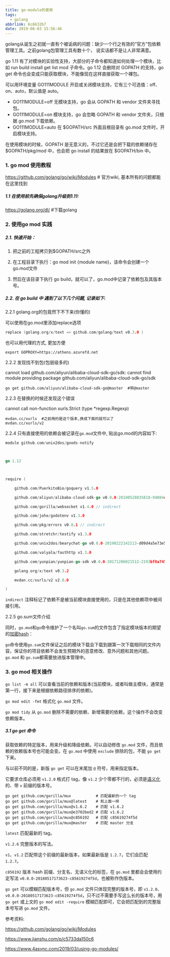 ```yaml
---
title: go-module的使用
tags:
  - golang
abbrlink: 6c6632b7
date: 2019-06-03 15:56:46
---
```




golang从诞生之初就一直有个被诟病的问题：缺少一个行之有效的“官方”包依赖管理工具。之前golang包管理工具有数十个， 说实话都不是让人非常满意。

go 1.11 有了对模块的实验性支持，大部分的子命令都知道如何处理一个模块，比如 run build install get list mod 子命令。go 1.12 会删除对 GOPATH 的支持，go get 命令也会变成只能获取模块，不能像现在这样直接获取一个裸包。





可以用环境变量 GO111MODULE 开启或关闭模块支持，它有三个可选值：off、on、auto，默认值是 auto。

- GO111MODULE=off 无模块支持，go 会从 GOPATH 和 vendor 文件夹寻找包。
- GO111MODULE=on 模块支持，go 会忽略 GOPATH 和 vendor 文件夹，只根据 go.mod 下载依赖。
- GO111MODULE=auto 在 $GOPATH/src 外面且根目录有 go.mod 文件时，开启模块支持。

在使用模块的时候，GOPATH 是无意义的，不过它还是会把下载的依赖储存在 $GOPATH/pkg/mod 中，也会把 go install 的结果放在 $GOPATH/bin 中。

<!-- more -->

### 1. go mod 使用教程

https://github.com/golang/go/wiki/Modules # 官方wiki, 基本所有的问题都能在这里找到



##### 1.1 在使用前先确保golang升级到1.11:

https://golang.org/dl/ #下载golang



### 2. 使用go mod 实践



##### 2.1. 快速开始：

1. 把之前的工程拷贝到$GOPATH/src之外

2. 在工程目录下执行：go mod init {module name}，该命令会创建一个go.mod文件

3. 然后在该目录下执行 go build，就可以了，go.mod中记录了依赖包及其版本号。

   

##### 2.2. 在 go build 中 遇到了以下几个问题, 记录如下:



2.2.1 golang.org的包竟然下不下来(你懂的)

可以使用在go.mod里添加replace选项

```go
replace (golang.org/x/text => github.com/golang/text v0.3.0 )
```

 也可以用代理的方式, 更加方便

```shell
export GOPROXY=https://athens.azurefd.net
```



2.2.2 发现找不到包(包层级多的)

cannot load github.com/aliyun/alibaba-cloud-sdk-go/sdk: cannot find module providing package github.com/aliyun/alibaba-cloud-sdk-go/sdk

```shell
go get github.com/aliyun/alibaba-cloud-sdk-go@master  #带@master
```



2.2.3 在替换的时候还发现这个错误

cannot call non-function xurls.Strict (type *regexp.Regexp)

```shell
mvdan.cc/xurls  #之前用的是这个版本,换成下面的就可以了
mvdan.cc/xurls/v2
```



2.2.4  只有直接使用的依赖会被记录在`go.mod`文件中, 贴出go.mod的内容如下:

```go
module github.com/unix2dos/goods-notify



go 1.12



require (

	github.com/PuerkitoBio/goquery v1.5.0

	github.com/aliyun/alibaba-cloud-sdk-go v0.0.0-20190528035818-94084c920892

	github.com/gorilla/websocket v1.4.0 // indirect

	github.com/joho/godotenv v1.3.0

	github.com/pkg/errors v0.8.1 // indirect

	github.com/stretchr/testify v1.3.0

	github.com/unix2dos/bearychat-go v0.0.0-20190222142113-d09d4a5e73e5

	github.com/valyala/fasthttp v1.3.0

	github.com/yunpian/yunpian-go-sdk v0.0.0-20171206021512-2193bf8a7459

	golang.org/x/text v0.3.2

	mvdan.cc/xurls/v2 v2.0.0

)
```



`indirect` 注释标记了依赖不是被当前模块直接使用的，只是在其他依赖项中被间接引用。



2.2.5  go.sum文件介绍

同时，`go.mod`和`go`命令维护了一个名叫`go.sum`的文件包含了指定模块版本的期望的[加密hash](https://golang.org/cmd/go/#hdr-Module_downloading_and_verification)：

`go`命令使用`go.sum`文件保证之后的模块下载会下载到跟第一次下载相同的文件内容，保证你的项目依赖不会发生预期外的恶意修改、意外问题和其他问题。`go.mod` 和 `go.sum`都需要放进版本管理中。



### 3. go mod 相关操作

`go list -m all`  可以查看当前的依赖和版本(当前模块，或者叫做主模块，通常是第一行，接下来是根据依赖路径排序的依赖)。



`go mod edit -fmt` 格式化 `go.mod` 文件。



 `go mod tidy` 从 `go.mod` 删除不需要的依赖、新增需要的依赖，这个操作不会改变依赖版本。



##### 3.1 go get 命令

获取依赖的特定版本，用来升级和降级依赖。可以自动修改 `go.mod` 文件，而且依赖的依赖版本号也可能会变。在 `go.mod` 中使用 `exclude` 排除的包，不能 `go get` 下来。



与以前不同的是，新版 `go get` 可以在末尾加 `@` 符号，用来指定版本。

它要求仓库必须用 `v1.2.0` 格式打 tag，像 `v1.2` 少个零都不行的，必须是[语义化](https://semver.org/lang/zh-CN/)的、带 `v` 前缀的版本号。



```
go get github.com/gorilla/mux           # 匹配最新的一个 tag
go get github.com/gorilla/mux@latest    # 和上面一样
go get github.com/gorilla/mux@v1.6.2    # 匹配 v1.6.2
go get github.com/gorilla/mux@e3702bed2 # 匹配 v1.6.2
go get github.com/gorilla/mux@c856192   # 匹配 c85619274f5d
go get github.com/gorilla/mux@master    # 匹配 master 分支
```



`latest` 匹配最新的 tag。

`v1.2.6` 完整版本的写法。

`v1`、`v1.2` 匹配带这个前缀的最新版本，如果最新版是 `1.2.7`，它们会匹配 `1.2.7`。

`c856192` 版本 hash 前缀、分支名、无语义化的标签，在 `go.mod` 里都会会使用约定写法 `v0.0.0-20180517173623-c85619274f5d`，也被称作伪版本。

`go get` 可以模糊匹配版本号，但 `go.mod` 文件只体现完整的版本号，即 `v1.2.0`、`v0.0.0-20180517173623-c85619274f5d`，只不过不需要手写这么长的版本号，用 `go get` 或上文的 `go mod edit -require` 模糊匹配即可，它会把匹配到的完整版本号写进 `go.mod`  文件。





参考资料:

https://github.com/golang/go/wiki/Modules

https://www.jianshu.com/p/c5733da150c6

https://www.4async.com/2019/03/using-go-modules/